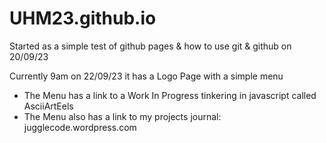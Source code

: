 # UHM23.github.io

Started as a simple test of github pages & how to use git & github on 20/09/23

Currently 9am on 22/09/23 it has a Logo Page with a simple menu
* The Menu has a link to a Work In Progress tinkering in javascript called AsciiArtEels
* The Menu also has a link to my projects journal: jugglecode.wordpress.com